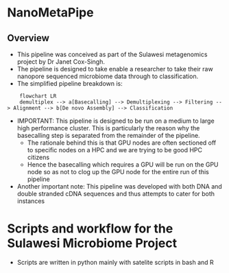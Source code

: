 # NanoMetaPipe
## Overview
- This pipeline was conceived as part of the Sulawesi metagenomics project by Dr Janet Cox-Singh. 
- The pipeline is designed to take enable a researcher to take their raw nanopore sequenced microbiome data through to classification.
- The simplified pipeline breakdown is:
```mermaid
	flowchart LR
	demultiplex --> a[Basecalling] --> Demultiplexing --> Filtering --> Alignment --> b[De novo Assembly] --> Classification
```
- IMPORTANT: This pipeline is designed to be run on a medium to large high performance cluster. This is particularly the reason why the basecalling step is separated from the remainder of the pipeline.
	- The rationale behind this is that GPU nodes are often sectioned off to specific nodes on a HPC and we are trying to be good HPC citizens
	- Hence the basecalling which requires a GPU will be run on the GPU node so as not to clog up the GPU node for the entire run of this pipeline
- Another important note: This pipeline was developed with both DNA and double stranded cDNA sequences and thus attempts to cater for both instances

# Scripts and workflow for the Sulawesi Microbiome Project
- Scripts are written in python mainly with satelite scripts in bash and R